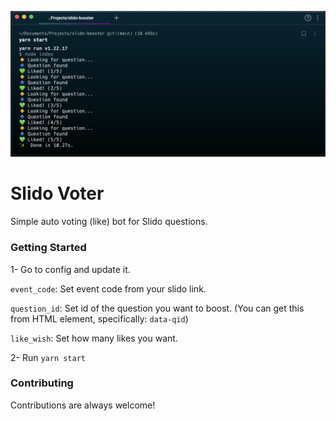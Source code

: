 ![alt text](https://github.com/Closery/slido-voter/blob/main/banner.png?raw=true)

# Slido Voter

Simple auto voting (like) bot for Slido questions.

### Getting Started

1- Go to config and update it.

`event_code`: Set event code from your slido link.

`question_id`: Set id of the question you want to boost. (You can get this from HTML element, specifically: `data-qid`)

`like_wish`: Set how many likes you want.

2- Run `yarn start`

### Contributing

Contributions are always welcome!
